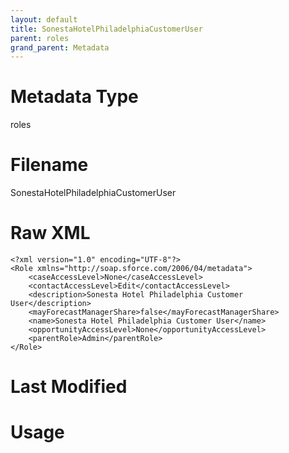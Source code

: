 ```yaml
---
layout: default
title: SonestaHotelPhiladelphiaCustomerUser
parent: roles
grand_parent: Metadata
---
```

# Metadata Type
roles


# Filename 
SonestaHotelPhiladelphiaCustomerUser


# Raw XML
```
<?xml version="1.0" encoding="UTF-8"?>
<Role xmlns="http://soap.sforce.com/2006/04/metadata">
    <caseAccessLevel>None</caseAccessLevel>
    <contactAccessLevel>Edit</contactAccessLevel>
    <description>Sonesta Hotel Philadelphia Customer User</description>
    <mayForecastManagerShare>false</mayForecastManagerShare>
    <name>Sonesta Hotel Philadelphia Customer User</name>
    <opportunityAccessLevel>None</opportunityAccessLevel>
    <parentRole>Admin</parentRole>
</Role>
```


# Last Modified


# Usage
